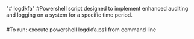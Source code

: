 "# logdkfa" 
#Powershell script designed to implement enhanced auditing and logging on a system for a specific time period.
#####
#####
#To run:  execute powershell logdkfa.ps1 <time in seconds> from command line
